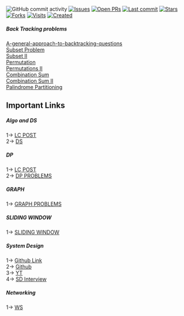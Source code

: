 ![GitHub commit activity](https://img.shields.io/github/commit-activity/m/micgogi/micgogi_algo?style=plastic)
[![Issues](https://img.shields.io/github/issues/afrozchakure/Competitive-Programming-Solutions)](https://github.com/afrozchakure/Competitive-Programming-Solutions/issues)
[![Open PRs](https://img.shields.io/github/issues-pr-raw/micgogi/micgogi_algo)](https://github.com/micgogi/micgogi_algo/pulls)
[![Last commit](https://badges.pufler.dev/updated/micgogi/micgogi_algo?color=red)](https://badges.pufler.dev)
[![Stars](https://img.shields.io/github/stars/micgogi/micgogi_algo?color=green)](https://github.com/micgogi/micgogi_algo/stargazers)
[![Forks](https://img.shields.io/github/forks/micgogi/micgogi_algo?color=orange)](https://github.com/micgogi/micgogi_algo/network/members)
[![Visits](https://badges.pufler.dev/visits/micgogi/micgogi_algo?color=blueviolet)](https://badges.pufler.dev)
[![Created](https://badges.pufler.dev/created/micgogi/micgogi_algo?color=yellowgreen)](https://badges.pufler.dev)




##### Back Tracking problems  
[A-general-approach-to-backtracking-questions](https://leetcode.com/problems/permutations/discuss/18239/A-general-approach-to-backtracking-questions-in-Java-(Subsets-Permutations-Combination-Sum-Palindrome-Partioning))  
[Subset Problem]( https://leetcode.com/problems/subsets/)  
[Subset II]( https://leetcode.com/problems/subsets-ii/)  
[Permutation]( https://leetcode.com/problems/permutations/)  
[Permutations II]( https://leetcode.com/problems/permutations-ii/)  
[Combination Sum]( https://leetcode.com/problems/combination-sum/)  
[Combination Sum II]( https://leetcode.com/problems/combination-sum-ii/)  
[Palindrome Partitioning](https://leetcode.com/problems/palindrome-partitioning/)  


## Important Links  
##### Algo and DS   

1-> [LC POST](https://leetcode.com/discuss/general-discussion/494279/comprehensive-data-structure-and-algorithm-study-guide)   
2-> [DS](https://www.youtube.com/channel/UCD8yeTczadqdARzQUp29PJw)  

##### DP  
1-> [LC POST](https://leetcode.com/discuss/general-discussion/458695/dynamic-programming-patterns)  
2-> [DP PROBLEMS](https://leetcode.com/discuss/general-discussion/662866/dp-for-beginners-problems-patterns-sample-solutions)
##### GRAPH  
1-> [GRAPH PROBLEMS](https://leetcode.com/discuss/general-discussion/655708/graph-for-beginners-problems-pattern-sample-solutions)  
##### SLIDING WINDOW  
1-> [SLIDING WINDOW](https://leetcode.com/discuss/general-discussion/657507/sliding-window-for-beginners-problems-template-sample-solutions)
##### System Design  
1-> [Github Link](https://github.com/donnemartin/system-design-primer)  
2-> [Github](https://github.com/binhnguyennus/awesome-scalability)  
3-> [YT](https://www.youtube.com/playlist?list=PLA8lYuzFlBqAy6dkZHj5VxUAaqr4vwrka)  
4-> [SD Interview](https://www.youtube.com/watch?v=q0KGYwNbf-0)

##### Networking  
1-> [WS](https://hpbn.co/)  





